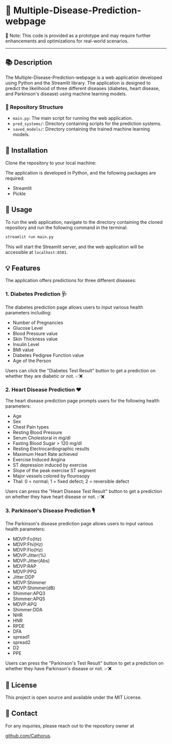 
# 📝 Multiple-Disease-Prediction-webpage

🚨 Note: This code is provided as a prototype and may require further enhancements and optimizations for real-world scenarios.

---

## 📚 Description

The Multiple-Disease-Prediction-webpage is a web application developed using Python and the Streamlit library. The application is designed to predict the likelihood of three different diseases (diabetes, heart disease, and Parkinson's disease) using machine learning models.

### 📁 Repository Structure

- `main.py`: The main script for running the web application.
- `pred_systems/`: Directory containing scripts for the prediction systems.
- `saved_models/`: Directory containing the trained machine learning models.

## 🚀 Installation

Clone the repository to your local machine:

The application is developed in Python, and the following packages are required:

- Streamlit
- Pickle

## 🔧 Usage

To run the web application, navigate to the directory containing the cloned repository and run the following command in the terminal:

```bash
streamlit run main.py
```

This will start the Streamlit server, and the web application will be accessible at `localhost:8501`.

## 💡 Features

The application offers predictions for three different diseases:

### 1. Diabetes Prediction 🩺

The diabetes prediction page allows users to input various health parameters including:
- Number of Pregnancies
- Glucose Level
- Blood Pressure value
- Skin Thickness value
- Insulin Level
- BMI value
- Diabetes Pedigree Function value
- Age of the Person

Users can click the "Diabetes Test Result" button to get a prediction on whether they are diabetic or not. ✅❌

### 2. Heart Disease Prediction ❤️

The heart disease prediction page prompts users for the following health parameters:
- Age
- Sex
- Chest Pain types
- Resting Blood Pressure
- Serum Cholestoral in mg/dl
- Fasting Blood Sugar > 120 mg/dl
- Resting Electrocardiographic results
- Maximum Heart Rate achieved
- Exercise Induced Angina
- ST depression induced by exercise
- Slope of the peak exercise ST segment
- Major vessels colored by flourosopy
- Thal: 0 = normal; 1 = fixed defect; 2 = reversible defect

Users can press the "Heart Disease Test Result" button to get a prediction on whether they have heart disease or not. ✅❌

### 3. Parkinson's Disease Prediction 🎙️

The Parkinson's disease prediction page allows users to input various health parameters:
- MDVP:Fo(Hz)
- MDVP:Fhi(Hz)
- MDVP:Flo(Hz)
- MDVP:Jitter(%)
- MDVP:Jitter(Abs)
- MDVP:RAP
- MDVP:PPQ
- Jitter:DDP
- MDVP:Shimmer
- MDVP:Shimmer(dB)
- Shimmer:APQ3
- Shimmer:APQ5
- MDVP:APQ
- Shimmer:DDA
- NHR
- HNR
- RPDE
- DFA
- spread1
- spread2
- D2
- PPE

Users can press the "Parkinson's Test Result" button to get a prediction on whether they have Parkinson's disease or not. ✅❌

## 📄 License

This project is open source and available under the MIT License.

## 📧 Contact

For any inquiries, please reach out to the repository owner at

 [github.com/Cathorus](https://github.com/Cathorus).
